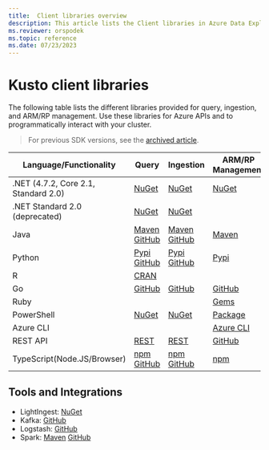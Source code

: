 ```yaml
---
title:  Client libraries overview
description: This article lists the Client libraries in Azure Data Explorer.
ms.reviewer: orspodek
ms.topic: reference
ms.date: 07/23/2023
---
```

# Kusto client libraries

The following table lists the different libraries provided for query, ingestion, and ARM/RP management.
Use these libraries for Azure APIs and to programmatically interact with your cluster.

> For previous SDK versions, see the [archived article](/previous-versions/azure/data-explorer/kusto/api/client-libraries).

| Language/Functionality | Query | Ingestion | ARM/RP Management |
|--|--|--|--|
| .NET (4.7.2, Core 2.1, Standard 2.0) | [NuGet](https://www.nuget.org/packages/Microsoft.Azure.Kusto.Data/) | [NuGet](https://www.nuget.org/packages/Microsoft.Azure.Kusto.Ingest/) | [NuGet](https://www.nuget.org/packages/Azure.ResourceManager.Kusto/) |
| .NET Standard 2.0 (deprecated) | [NuGet](https://www.nuget.org/packages/Microsoft.Azure.Kusto.Data.NETStandard/) | [NuGet](https://www.nuget.org/packages/Microsoft.Azure.Kusto.Ingest.NETStandard/) |  |
| Java | [Maven](https://mvnrepository.com/artifact/com.microsoft.azure.kusto/kusto-data) [GitHub](https://github.com/Azure/azure-kusto-java/tree/master/data) | [Maven](https://mvnrepository.com/artifact/com.microsoft.azure.kusto/kusto-ingest) [GitHub](https://github.com/Azure/azure-kusto-java/tree/master/ingest) | [Maven](https://mvnrepository.com/artifact/com.microsoft.azure.kusto.v2020_09_18) |
| Python | [Pypi](https://pypi.org/project/azure-kusto-data/)    [GitHub](https://github.com/Azure/azure-kusto-python/tree/master/azure-kusto-data) | [Pypi](https://pypi.org/project/azure-kusto-ingest/)      [GitHub](https://github.com/Azure/azure-kusto-python/tree/master/azure-kusto-ingest) | [Pypi](https://pypi.org/project/azure-mgmt-kusto/) |
| R | [CRAN](https://cran.r-project.org/web/packages/AzureKusto/index.html) |  |  |
| Go | [GitHub](https://github.com/Azure/azure-kusto-go) | [GitHub](https://github.com/Azure/azure-kusto-go/tree/master/kusto/ingest) | [GitHub](https://github.com/Azure/azure-sdk-for-go/tree/main/sdk/resourcemanager/kusto) |
| Ruby |  |  | [Gems]( https://rubygems.org/gems/azure_mgmt_kusto) |
| PowerShell | [NuGet](https://www.nuget.org/packages/Microsoft.Azure.Kusto.Tools/) | [NuGet](https://www.nuget.org/packages/Microsoft.Azure.Kusto.Tools/) | [Package](https://www.powershellgallery.com/packages/Az.Kusto/) |
| Azure   CLI |  |  | [Azure CLI](/cli/azure/install-azure-cli) |
| REST   API | [REST](rest/index.md) | [REST](rest/index.md) | [GitHub](https://github.com/Azure/azure-rest-api-specs/tree/master/specification/azure-kusto/resource-manager/Microsoft.Kusto) |
| TypeScript(Node.JS/Browser) | [npm](https://www.npmjs.com/package/azure-kusto-data) [GitHub](https://github.com/Azure/azure-kusto-node/tree/master/packages/azure-kusto-data) | [npm](https://www.npmjs.com/package/azure-kusto-ingest)       [GitHub](https://github.com/Azure/azure-kusto-node/tree/master/packages/azure-kusto-ingest) | [npm](https://www.npmjs.com/package/azure-arm-kusto) |

## Tools and Integrations

* LightIngest: [NuGet](https://www.nuget.org/packages/Microsoft.Azure.Kusto.Tools/)  
* Kafka: [GitHub](https://github.com/Azure/kafka-sink-azure-kusto)  
* Logstash: [GitHub](https://github.com/Azure/logstash-output-kusto) 
* Spark: [Maven](https://mvnrepository.com/artifact/com.microsoft.azure.kusto/kusto-spark_3.0) [GitHub](https://github.com/Azure/azure-kusto-spark)
